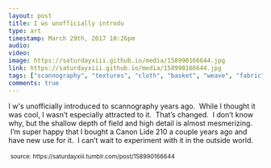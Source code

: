 ```yaml
---
layout: post
title: I ws unofficially introdu
type: art
timestamp: March 29th, 2017 10:26pm
audio: 
video: 
image: https://saturdayxiii.github.io/media/158990166644.jpg
link: https://saturdayxiii.github.io/media/158990166644.jpg
tags: ["scannography", "textures", "cloth", "basket", "weave", "fabric", "scanner", "photography", "art"]
comments: true
---
```


I w's unofficially introduced to scannography years ago.  While I thought it was cool, I wasn’t especially attracted to it.  That’s changed.  I don’t know why, but the shallow depth of field and high detail is almost mesmerizing.  I’m super happy that I bought a Canon Lide 210 a couple years ago and have new use for it.  I can’t wait to experiment with it in the outside world.
 
  <img>
<small>source: https://saturdayxiii.tumblr.com/post/158990166644</small>